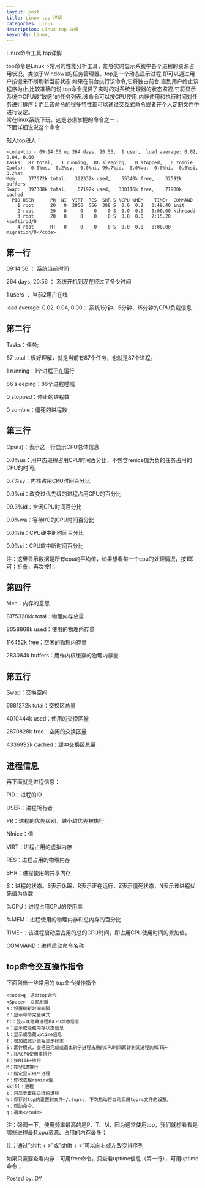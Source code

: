 ```yaml
---
layout: post
title: Linux top 详解
categories: Linux
description: Linux top 详解
keywords: Linux, 
---
```


Linux命令工具 top详解





top命令是Linux下常用的性能分析工具，能够实时显示系统中各个进程的资源占用状况，类似于Windows的任务管理器。top是一个动态显示过程,即可以通过用户按键来不断刷新当前状态.如果在前台执行该命令,它将独占前台,直到用户终止该程序为止.比较准确的说,top命令提供了实时的对系统处理器的状态监视.它将显示系统中CPU最“敏感”的任务列表.该命令可以按CPU使用.内存使用和执行时间对任务进行排序；而且该命令的很多特性都可以通过交互式命令或者在个人定制文件中进行设定。     
常在linux系统下玩，这是必须掌握的命令之一；      
下面详细说说这个命令：





敲入top进入：




    
    <code>top - 09:14:56 up 264 days, 20:56,  1 user,  load average: 0.02, 0.04, 0.00
    Tasks:  87 total,   1 running,  86 sleeping,   0 stopped,   0 zombie
    Cpu(s):  0.0%us,  0.2%sy,  0.0%ni, 99.7%id,  0.0%wa,  0.0%hi,  0.0%si,  0.2%st
    Mem:    377672k total,   322332k used,    55340k free,    32592k buffers
    Swap:   397308k total,    67192k used,   330116k free,    71900k cached
      PID USER      PR  NI  VIRT  RES  SHR S %CPU %MEM    TIME+  COMMAND                                        
        1 root      20   0  2856  656  388 S  0.0  0.2   0:49.40 init                                            
        2 root      20   0     0    0    0 S  0.0  0.0   0:00.00 kthreadd                                        
        3 root      20   0     0    0    0 S  0.0  0.0   7:15.20 ksoftirqd/0                                     
        4 root      RT   0     0    0    0 S  0.0  0.0   0:00.00 migration/0</code>





## 第一行





09:14:56 ： 系统当前时间
    
264 days, 20:56 ： 系统开机到现在经过了多少时间

    
1 users ： 当前2用户在线

    
load average: 0.02, 0.04, 0.00： 系统1分钟、5分钟、15分钟的CPU负载信息





## 第二行





Tasks：任务;
    
87 total：很好理解，就是当前有87个任务，也就是87个进程。

    
1 running：1个进程正在运行

    
86 sleeping：86个进程睡眠

    
0 stopped：停止的进程数

    
0 zombie：僵死的进程数





## 第三行





Cpu(s)：表示这一行显示CPU总体信息
    
0.0%us：用户态进程占用CPU时间百分比，不包含renice值为负的任务占用的CPU的时间。

    
0.7%sy：内核占用CPU时间百分比

    
0.0%ni：改变过优先级的进程占用CPU的百分比

    
99.3%id：空闲CPU时间百分比

    
0.0%wa：等待I/O的CPU时间百分比

    
0.0%hi：CPU硬中断时间百分比

    
0.0%si：CPU软中断时间百分比

    
注：这里显示数据是所有cpu的平均值，如果想看每一个cpu的处理情况，按1即可；折叠，再次按1；





## 第四行





Men：内存的意思
    
8175320kk total：物理内存总量

    
8058868k used：使用的物理内存量

    
116452k free：空闲的物理内存量

    
283084k buffers：用作内核缓存的物理内存量





## 第五行





Swap：交换空间
    
6881272k total：交换区总量

    
4010444k used：使用的交换区量

    
2870828k free：空闲的交换区量

    
4336992k cached：缓冲交换区总量





## 进程信息





再下面就是进程信息：
    
PID：进程的ID

    
USER：进程所有者

    
PR：进程的优先级别，越小越优先被执行

    
NInice：值

    
VIRT：进程占用的虚拟内存

    
RES：进程占用的物理内存

    
SHR：进程使用的共享内存

    
S：进程的状态。S表示休眠，R表示正在运行，Z表示僵死状态，N表示该进程优先值为负数

    
%CPU：进程占用CPU的使用率

    
%MEM：进程使用的物理内存和总内存的百分比

    
TIME+：该进程启动后占用的总的CPU时间，即占用CPU使用时间的累加值。

    
COMMAND：进程启动命令名称





## top命令交互操作指令





下面列出一些常用的 top命令操作指令




    
    <code>q：退出top命令
    <Space>：立即刷新
    s：设置刷新时间间隔
    c：显示命令完全模式
    t:：显示或隐藏进程和CPU状态信息
    m：显示或隐藏内存状态信息
    l：显示或隐藏uptime信息
    f：增加或减少进程显示标志
    S：累计模式，会把已完成或退出的子进程占用的CPU时间累计到父进程的MITE+
    P：按%CPU使用率排行
    T：按MITE+排行
    M：按%MEM排行
    u：指定显示用户进程
    r：修改进程renice值
    kkill：进程
    i：只显示正在运行的进程
    W：保存对top的设置到文件~/.toprc，下次启动将自动调用toprc文件的设置。
    h：帮助命令。
    q：退出</code>





注：强调一下，使用频率最高的是P、T、M，因为通常使用top，我们就想看看是哪些进程最耗cpu资源、占用的内存最多；
    
注：通过”shift + >”或”shift + <”可以向右或左改变排序列

    
如果只需要查看内存：可用free命令。只查看uptime信息（第一行），可用uptime命令；





Posted by: DY




